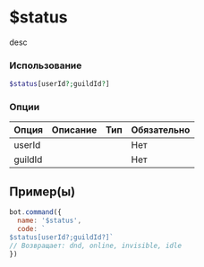 # $status
desc
### Использование
```php
$status[userId?;guildId?]
```

### Опции

| Опция | Описание | Тип | Обязательно |
|--------|-------------|------|----------|
| userId |  |  | Нет | 
| guildId |  |  | Нет | 
## Пример(ы)

```javascript
bot.command({
  name: '$status',
  code: `
$status[userId?;guildId?]`
// Возвращает: dnd, online, invisible, idle
})
```
